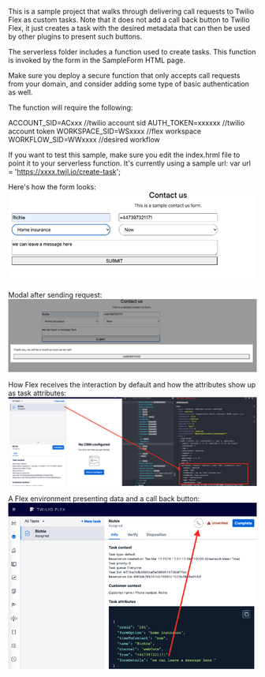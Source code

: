 This is a sample project that walks through delivering call requests to Twilio Flex as custom tasks. Note that it does not add a call back button to Twilio Flex, it just creates a task with the desired metadata that can then be used by other plugins to present such buttons.

The serverless folder includes a function used to create tasks. This function is invoked by the form in the SampleForm HTML page.

Make sure you deploy a secure function that only accepts call requests from your domain, and consider adding some type of basic authentication as well.

The function will require the following:

ACCOUNT_SID=ACxxx    //twilio account sid
AUTH_TOKEN=xxxxxx   //twilio account token
WORKSPACE_SID=WSxxxx //flex workspace
WORKFLOW_SID=WWxxxx //desired workflow

If you want to test this sample, make sure you edit the index.hrml file to point it to your serverless function. It's currently using a sample url: var url = 'https://xxxx.twil.io/create-task';

Here's how the form looks:
![sample form](https://github.com/rbangueses/call-request-sample/blob/main/sample-form.png?raw=true)

Modal after sending request:
![sample modal](https://github.com/rbangueses/call-request-sample/blob/main/sample-modal.png?raw=true)

How Flex receives the interaction by default and how the attributes show up as task attributes:
![how it looks in flex ootb](https://github.com/rbangueses/call-request-sample/blob/main/ootb-flex-custom-task.png?raw=true)

A Flex environment presenting data and a call back button:
![how it looks in custom flex](https://github.com/rbangueses/call-request-sample/blob/main/custom-flex-click%20to%20call.png?raw=true)